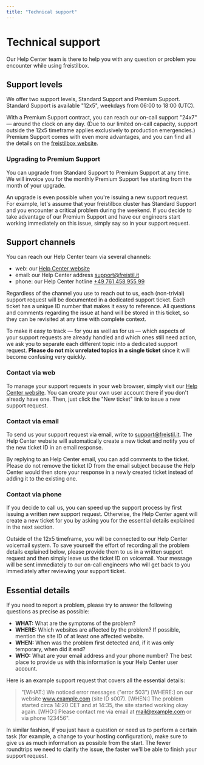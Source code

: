 ```yaml
---
title: "Technical support"
---
```


# Technical support

Our Help Center team is there to help you with any question or problem you encounter while using freistilbox.


## Support levels

We offer two support levels, Standard Support and Premium Support. Standard Support is available "12x5", weekdays from 06:00 to 18:00 (UTC).

With a Premium Support contract, you can reach our on-call support "24x7" — around the clock on any day. (Due to our limited on-call capacity, support outside the 12x5 timeframe applies exclusively to production emergencies.) Premium Support comes with even more advantages, and you can find all the details on the [freistilbox website](http://www.freistilbox.com/support-levels/).


### Upgrading to Premium Support

You can upgrade from Standard Support to Premium Support at any time. We will invoice you for the monthly Premium Support fee starting from the month of your upgrade.

An upgrade is even possible when you're issuing a new support request. For example, let's assume that your freistilbox cluster has Standard Support and you encounter a critical problem during the weekend. If you decide to take advantage of our Premium Support and have our engineers start working immediately on this issue, simply say so in your support request.


## Support channels

You can reach our Help Center team via several channels:

* web: our [Help Center website](http://freistil.zendesk.com)
* email: our Help Center address [support@freistil.it](mailto:support@freistil.it)
* phone: our Help Center hotline [+49 761 458 955 99](tel://+4976145895599)

Regardless of the channel you use to reach out to us, each (non-trivial) support request will be documented in a dedicated support ticket. Each ticket has a unique ID number that makes it easy to reference. All questions and comments regarding the issue at hand will be stored in this ticket, so they can be revisited at any time with complete context.

To make it easy to track — for you as well as for us — which aspects of your support requests are already handled and which ones still need action, we ask you to separate each different topic into a dedicated support request. **Please do not mix unrelated topics in a single ticket** since it will become confusing very quickly.


### Contact via web

To manage your support requests in your web browser, simply visit our [Help Center website](http://freistil.zendesk.com). You can create your own user account there if you don't already have one. Then, just click the "New ticket" link to issue a new support request.


### Contact via email

To send us your support request via email, write to [support@freistil.it](mailto:support@freistil.it). The Help Center website will automatically create a new ticket and notify you of the new ticket ID in an email response.

By replying to an Help Center email, you can add comments to the ticket. Please do not remove the ticket ID from the email subject because the Help Center would then store your response in a newly created ticket instead of adding it to the existing one.


### Contact via phone

If you decide to call us, you can speed up the support process by first issuing a written new support request. Otherwise, the Help Center agent will create a new ticket for you by asking you for the essential details explained in the next section.

Outside of the 12x5 timeframe, you will be connected to our Help Center voicemail system. To save yourself the effort of recording all the problem details explained below, please provide them to us in a written support request and then simply leave us the ticket ID on voicemail. Your message will be sent immediately to our on-call engineers who will get back to you immediately after reviewing your support ticket.


## Essential details

If you need to report a problem, please try to answer the following questions as precise as possible:

* **WHAT:** What are the symptoms of the problem?
* **WHERE:** Which websites are affected by the problem? If possible, mention the site ID of at least one affected website.
* **WHEN:** When was the problem first detected and, if it was only temporary, when did it end?
* **WHO:** What are your email address and your phone number? The best place to provide us with this information is your Help Center user account.

Here is an example support request that covers all the essential details:

>"[WHAT:] We noticed error messages ("error 503") [WHERE:] on our website www.example.com (site ID s007). [WHEN:] The problem started circa 14:20 CET and at 14:35, the site started working okay again. [WHO:] Please contact me via email at mail@example.com or via phone 123456".

In similar fashion, if you just have a question or need us to perform a certain task (for example, a change to your hosting configuration), make sure to give us as much information as possible from the start. The fewer roundtrips we need to clarify the issue, the faster we'll be able to finish your support request.
